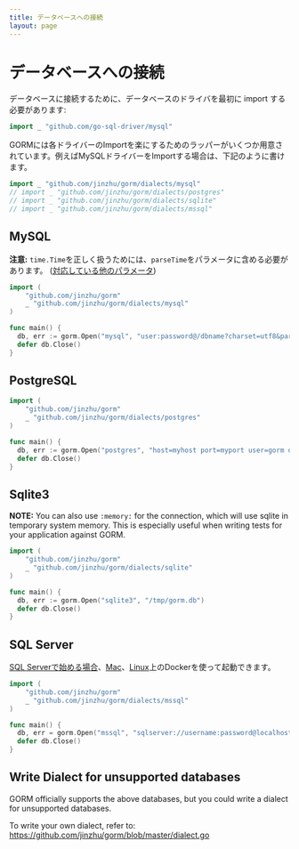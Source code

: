 ```yaml
---
title: データベースへの接続
layout: page
---
```


# データベースへの接続

データベースに接続するために、データベースのドライバを最初に import する必要があります: 

```go
import _ "github.com/go-sql-driver/mysql"
```

GORMには各ドライバーのImportを楽にするためのラッパーがいくつか用意されています。例えばMySQLドライバーをImportする場合は、下記のように書けます。

```go
import _ "github.com/jinzhu/gorm/dialects/mysql"
// import _ "github.com/jinzhu/gorm/dialects/postgres"
// import _ "github.com/jinzhu/gorm/dialects/sqlite"
// import _ "github.com/jinzhu/gorm/dialects/mssql"
```

## MySQL

**注意:** `time.Time`を正しく扱うためには、`parseTime`をパラメータに含める必要があります。 ([対応している他のパラメータ](https://github.com/go-sql-driver/mysql#parameters))

```go
import (
    "github.com/jinzhu/gorm"
    _ "github.com/jinzhu/gorm/dialects/mysql"
)

func main() {
  db, err := gorm.Open("mysql", "user:password@/dbname?charset=utf8&parseTime=True&loc=Local")
  defer db.Close()
}
```

## PostgreSQL

```go
import (
    "github.com/jinzhu/gorm"
    _ "github.com/jinzhu/gorm/dialects/postgres"
)

func main() {
  db, err := gorm.Open("postgres", "host=myhost port=myport user=gorm dbname=gorm password=mypassword")
  defer db.Close()
}
```

## Sqlite3

**NOTE:** You can also use `:memory:` for the connection, which will use sqlite in temporary system memory. This is especially useful when writing tests for your application against GORM.

```go
import (
    "github.com/jinzhu/gorm"
    _ "github.com/jinzhu/gorm/dialects/sqlite"
)

func main() {
  db, err := gorm.Open("sqlite3", "/tmp/gorm.db")
  defer db.Close()
}
```

## SQL Server

[SQL Serverで始める場合](https://www.microsoft.com/en-us/sql-server/developer-get-started/go)、[Mac](https://sqlchoice.azurewebsites.net/en-us/sql-server/developer-get-started/go/mac/)、[Linux](https://sqlchoice.azurewebsites.net/en-us/sql-server/developer-get-started/go/ubuntu/)上のDockerを使って起動できます。

```go
import (
    "github.com/jinzhu/gorm"
    _ "github.com/jinzhu/gorm/dialects/mssql"
)

func main() {
  db, err = gorm.Open("mssql", "sqlserver://username:password@localhost:1433?database=dbname")
  defer db.Close()
}
```

## Write Dialect for unsupported databases

GORM officially supports the above databases, but you could write a dialect for unsupported databases.

To write your own dialect, refer to: <https://github.com/jinzhu/gorm/blob/master/dialect.go>